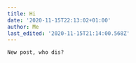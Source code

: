 ```yaml
---
title: Hi
date: '2020-11-15T22:13:02+01:00'
author: Me
last_edited: '2020-11-15T21:14:00.568Z'
---
```

    New post, who dis?